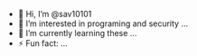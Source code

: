 - 👋 Hi, I’m @sav10101
- 👀 I’m interested in programing and security ...
- 🌱 I’m currently learning these ...
- ⚡ Fun fact: ...

<!---
sav10101/sav10101 is a ✨ special ✨ repository because its `README.md` (this file) appears on your GitHub profile.
You can click the Preview link to take a look at your changes.
--->
